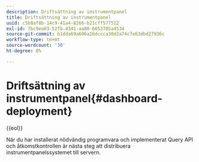 ```yaml
---
description: Driftsättning av instrumentpanel
title: Driftsättning av instrumentpanel
uuid: c5b8af8b-14c9-41a4-8266-b21cff577512
exl-id: 7bc9ea03-52fb-4341-aa80-6653705a4534
source-git-commit: b1dda69a606a16dccca30d2a74c7e63dbd27936c
workflow-type: tm+mt
source-wordcount: '30'
ht-degree: 0%

---
```


# Driftsättning av instrumentpanel{#dashboard-deployment}

{{eol}}

När du har installerat nödvändig programvara och implementerat Query API och åtkomstkontrollen är nästa steg att distribuera instrumentpanelssystemet till servern.
